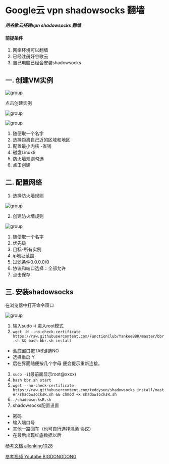 # Google云  vpn shadowsocks 翻墙


***用谷歌云搭建vpn shadowsocks 翻墙***


#### 前提条件

1. 网络环境可以翻墙
2. 已经注册好谷歌云
3. 自己电脑已经会安装shadowsocks

## 一. 创建VM实例

![group](./image/1.jpg)

点击创建实例

![group](./image/2.jpg)


![group](./image/3.jpg)

 1. 随便取一个名字
 2. 选择距离自己近的区域和地区
 3. 配置最小内核  -省钱
 4. 磁盘Linux9
 5. 防火墙规则勾选
 6. 点击创建
  
## 二. 配置网络

1. 选择防火墙规则

![group](./image/4.jpg)

2. 创建防火墙规则

![group](./image/5.jpg)

 1. 随便取一个名字
 2. 优先级
 3. 目标-所有实例
 4. ip地址范围
 5. 过滤条件0.0.0.0/0
 6. 协议和端口选择：全部允许
 7. 点击保存

## 三. 安装shadowsocks

在浏览器中打开命令窗口

![group](./image/6.jpg)
 1. 输入sudo -i    进入root模式
 2. ```wget -N --no-check-certificate https://raw.githubusercontent.com/FunctionClub/YankeeBBR/master/bbr.sh && bash bbr.sh install```
  * 蓝底窗口按TAB键选NO
  * 选择重启 Y
  * 后在界面随便按几个字母 便会提示重新连接。
 3. ```sudo -i```(最前面显示root@xxxx)
 4. ```bash bbr.sh start```
 5. ```wget --no-check-certificate https://raw.githubusercontent.com/teddysun/shadowsocks_install/master/shadowsocksR.sh && chmod +x shadowsocksR.sh```
 6. ```./shadowsocksR.sh```
 7. shadowsocks配置设置 
   * 密码
   * 输入端口号
   * 其他一路回车（也可自行选择混淆 协议）
   * 在最后出现红底数据以后




[参考文档 allenking1028]('https://github.com/allenking1028/ss/issues/1')

[参考视频 Youtobe BIGDONGDONG ]('https://www.youtube.com/watch?v=xrbviAfagrU')